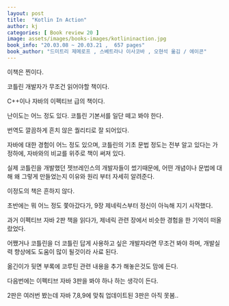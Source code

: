 ```yaml
---
layout: post
title:  "Kotlin In Action"
author: kj
categories: [ Book review 20 ]
image: assets/images/books-images/kotlininaction.jpg
book_info: "20.03.08 ~ 20.03.21 ,  657 pages"
book_author: "드미트리 제메로프 , 스베트라나 이사코바 , 오현석 옮김 / 에이콘"
---
```

이책은 찐이다.

코틀린 개발자가 무조건 읽어야할 책이다.

C++이나 자바의 이펙티브 급의 책이다.

난이도는 어느 정도 있다. 코틀린 기본서를 일단 떼고 봐야 한다.

번역도 깔끔하게 흔치 않은 퀄리티로 잘 되어있다.

자바에 대한 경험이 어느 정도 있으며, 코틀린의 기초 문법 정도는 전부 알고 있다는 가정하에, 자바와의 비교를 위주로 책이 써져 있다.

실제 코틀린을 개발했던 젯브레인스의 개발자들이 썼기때문에, 어떤 개념이나 문법에 대해 왜 그렇게 만들었는지 이유와 원리 부터 자세히 알려준다.

이정도의 책은 흔하지 않다.

초반에는 뭐 어느 정도 쫓아갔다가, 9장 제네릭스부터 정신이 아늑해 지기 시작했다.

과거 이펙티브 자바 2판 책을 읽다가, 제네릭 관련 장에서 비슷한 경험을 한 기억이 떠올랐었다.

어쨌거나 코틀린을 더 코틀린 답게 사용하고 싶은 개발자라면 무조건 봐야 하며, 개발실력 향상에도 도움이 많이 될것이라 사료 된다.

옮긴이가 뒷면 부록에 코루틴 관련 내용을 추가 해놓은것도 맘에 든다.

다음번에는 이펙티브 자바 3판을 봐야 하나 하는 생각이 든다.

2판은 여러번 봤는데 자바 7,8,9에 맞춰 업데이트된 3판은 아직 못봄..


